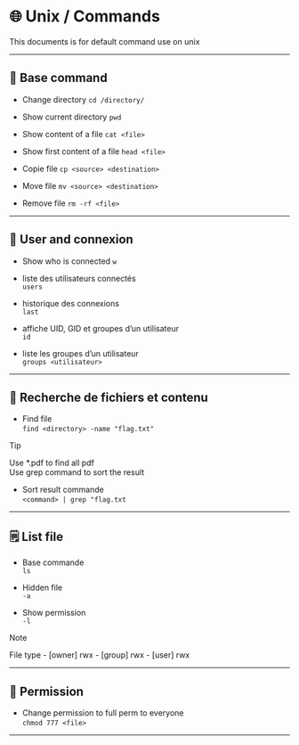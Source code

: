 # 🌐 Unix / Commands

This documents is for default command use on unix

---

## 🧰 Base command

- Change directory
`cd /directory/`

- Show current directory
`pwd`

- Show content of a file
`cat <file>`

- Show first content of a file
`head <file>`

- Copie file
`cp <source> <destination>`

- Move file
`mv <source> <destination>`

- Remove file
`rm -rf <file>`

---

## 👤 User and connexion

- Show who is connected
`w`

- liste des utilisateurs connectés  
`users`

- historique des connexions  
`last`

- affiche UID, GID et groupes d’un utilisateur  
`id`

- liste les groupes d’un utilisateur  
`groups <utilisateur>`

---

## 🔎 Recherche de fichiers et contenu

- Find file  
`find <directory> -name "flag.txt"`

> [!TIP]
> Use *.pdf to find all pdf\
> Use grep command to sort the result

- Sort result commande  
`<command> | grep "flag.txt`

---

## 🗒️ List file

- Base commande\
`ls`

- Hidden file  
`-a`

- Show permission  
`-l`

> [!NOTE]
> File type - [owner] rwx - [group] rwx - [user] rwx

---

## 🔐 Permission

- Change permission to full perm to everyone\
`chmod 777 <file>`

---
